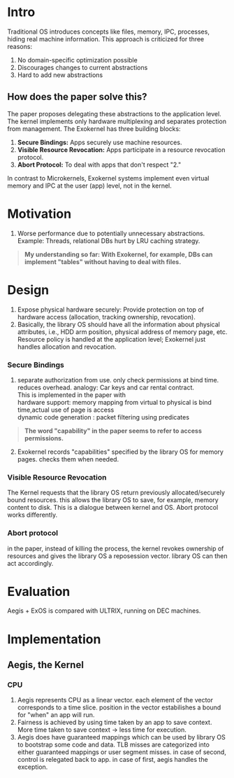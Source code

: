 # Intro
Traditional OS introduces concepts like files, memory, IPC, processes, hiding real machine information. This approach is criticized for three reasons:
1. No domain-specific optimization possible
2. Discourages changes to current abstractions
3. Hard to add new abstractions

## How does the paper solve this?
The paper proposes delegating these abstractions to the application level. The kernel implements only hardware multiplexing and separates protection from management. The Exokernel has three building blocks:
1. **Secure Bindings:** Apps securely use machine resources.
2. **Visible Resource Revocation:** Apps participate in a resource revocation protocol.
3. **Abort Protocol:** To deal with apps that don't respect "2."

In contrast to Microkernels, Exokernel systems implement even virtual memory and IPC at the user (app) level, not in the kernel.

# Motivation
1. Worse performance due to potentially unnecessary abstractions. Example: Threads, relational DBs hurt by LRU caching strategy.

> **My understanding so far:
With Exokernel, for example, DBs can implement "tables" without having to deal with files.**

# Design
1. Expose physical hardware securely: Provide protection on top of hardware access (allocation, tracking ownership, revocation).
2. Basically, the library OS should have all the information about physical attributes, i.e., HDD arm position, physical address of memory page, etc. Resource policy is handled at the application level; Exokernel just handles allocation and revocation.

### Secure Bindings
1. separate authorization from use. only check permissions at bind time. reduces overhead. analogy: Car keys and car rental contract.\
This is implemented in the paper with \
hardware support: memory mapping from virtual to physical is bind time,actual use of page is access \
dynamic code generation : packet filtering using predicates


> **The word "capability" in the paper seems to refer to access permissions.**

2. Exokernel records "capabilities" specified by the library OS for memory pages. checks them when needed.

### Visible Resource Revocation
The Kernel requests that the library OS return previously allocated/securely bound resources. this allows the library OS to save, for example, memory content to disk. This is a dialogue between kernel and OS. Abort protocol works differently.


### Abort protocol
in the paper, instead of killing the process, the kernel revokes ownership of resources and gives the library OS a reposession vector. library OS can then act accordingly. 

# Evaluation
Aegis + ExOS is compared with ULTRIX, running on DEC machines.

# Implementation
## Aegis, the Kernel
### CPU
1. Aegis represents CPU as a linear vector. each element of the vector corresponds to a time slice. position in the vector estabilishes a bound for "when" an app will run.
2. Fairness is achieved by using time taken by an app to save context. More time taken to save context -> less time for execution.
3. Aegis does have guaranteed mappings which can be used by library OS to bootstrap some code and data. TLB misses are categorized into either guaranteed mappings or user segment misses. in case of second, control is relegated back to app. in case of first, aegis handles the exception.
